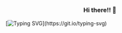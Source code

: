 ##
<p align="center">
  <h3 align="center">Hi there!! 🚀</h3>
</p>

[![Typing SVG](https://readme-typing-svg.demolab.com/?lines=Welcome+to+Pedro's+GitHub!;You+can+also+call+me+MonDev!)](https://git.io/typing-svg)
<!--
**pedromonvel94/pedromonvel94** is a ✨ _special_ ✨ repository because its `README.md` (this file) appears on your GitHub profile.

Here are some ideas to get you started:

- 🔭 I’m currently working on ...
- 🌱 I’m currently learning ...
- 👯 I’m looking to collaborate on ...
- 🤔 I’m looking for help with ...
- 💬 Ask me about ...
- 📫 How to reach me: ...
- 😄 Pronouns: ...
- ⚡ Fun fact: ...
-->

